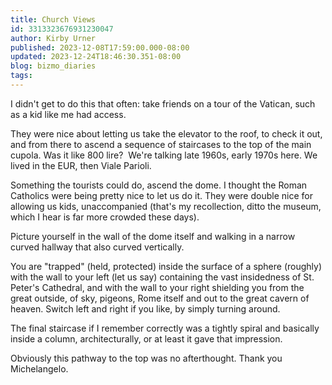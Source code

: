 ```yaml
---
title: Church Views
id: 3313323676931230047
author: Kirby Urner
published: 2023-12-08T17:59:00.000-08:00
updated: 2023-12-24T18:46:30.351-08:00
blog: bizmo_diaries
tags: 
---
```


[](https://blogger.googleusercontent.com/img/b/R29vZ2xl/AVvXsEjkaUna4wECxh1lCR0ET7eUcJtfWFE-XmiSkDWyfGtJ-LQOKjkXxAaLJTjqTyuEQaKJWacWJZRrU3tIvvQZARYei-03_2teDtKcNyEIwl6ypOBNp-Q8__PGP1QNJzNnzU-OnITs4IfxkscVerJLWNDJIxxNRuXvlcNoxPmICecgEHMxGqaGRk6k/s1095/Screen%20Shot%202023-12-08%20at%205.45.07%20PM.png)
I didn't get to do this that often: take friends on a tour of the Vatican, such as a kid like me had access. 

They were nice about letting us take the elevator to the roof, to check it out, and from there to ascend a sequence of staircases to the top of the main cupola. Was it like 800 lire?  We're talking late 1960s, early 1970s here. We lived in the EUR, then Viale Parioli.

Something the tourists could do, ascend the dome. I thought the Roman Catholics were being pretty nice to let us do it. They were double nice for allowing us kids, unaccompanied (that's my recollection, ditto the museum, which I hear is far more crowded these days).

Picture yourself in the wall of the dome itself and walking in a narrow curved hallway that also curved vertically. 

You are "trapped" (held, protected) inside the surface of a sphere (roughly) with the wall to your left (let us say) containing the vast insidedness of St. Peter's Cathedral, and with the wall to your right shielding you from the great outside, of sky, pigeons, Rome itself and out to the great cavern of heaven. Switch left and right if you like, by simply turning around.

The final staircase if I remember correctly was a tightly spiral and basically inside a column, architecturally, or at least it gave that impression. 

Obviously this pathway to the top was no afterthought. Thank you Michelangelo.
